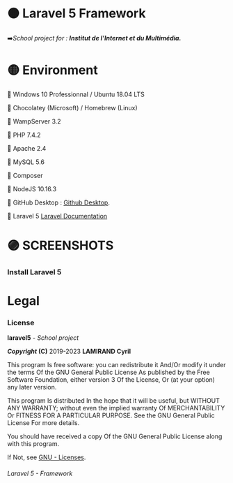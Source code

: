<h1>🟠 Laravel 5 Framework</h1>
<p>➡️<i>School project for : <b>Institut de l'Internet et du Multimédia.</b></i></p>

<h1>🟡 Environment</h1>
<p>🔹 Windows 10 Professionnal / Ubuntu 18.04 LTS</p>
<p>🔸 Chocolatey (Microsoft) / Homebrew (Linux)</p>
<p>🔹 WampServer 3.2</p>
<p>🔸 PHP 7.4.2</p>
<p>🔹 Apache 2.4</p>
<p>🔸 MySQL 5.6</p>
<p>🔹 Composer</p>
<p>🔸 NodeJS 10.16.3</p>
<p>🔹 GitHub Desktop : <a href="https://desktop.github.com/">Github Desktop</a>.</p>
<p>🔸 Laravel 5 <a href="https://laravel.com/">Laravel Documentation</a></p>

<h1>🟣 SCREENSHOTS</h1>
<h3>Install Laravel 5</h3>

<h1>Legal</h1>
<h3>License</h3>
<p><b>laravel5</b> - <i>School project</i></p>
<p><b><i>Copyright</i> (C)</b> 2019-2023 <b>LAMIRAND Cyril</b></p>
<p>This program Is free software: you can redistribute it And/Or modify it under the terms Of the GNU General Public License As published by the Free Software Foundation, either version 3 Of the License, Or (at your option) any later version.</p>
<p>This program Is distributed In the hope that it will be useful, but WITHOUT ANY WARRANTY; without even the implied warranty Of MERCHANTABILITY Or FITNESS FOR A PARTICULAR PURPOSE. See the GNU General Public License For more details.</p>
<p>You should have received a copy Of the GNU General Public License along with this program.</p> 
<p>If Not, see <a href="http://www.gnu.org/licenses/">GNU - Licenses</a>.</p>
 <h6>Laravel 5 - Framework</h6>
